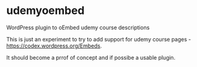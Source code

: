 # udemyoembed
WordPress plugin to oEmbed udemy course descriptions

This is just an experiment to try to add support for udemy course pages - https://codex.wordpress.org/Embeds.

It should become a prrof of concept and if possibe a usable plugin.
